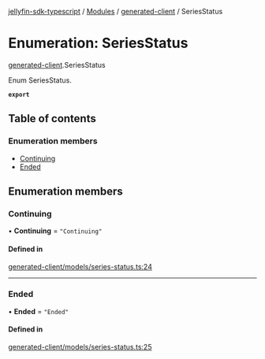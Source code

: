 [jellyfin-sdk-typescript](../README.md) / [Modules](../modules.md) / [generated-client](../modules/generated_client.md) / SeriesStatus

# Enumeration: SeriesStatus

[generated-client](../modules/generated_client.md).SeriesStatus

Enum SeriesStatus.

**`export`**

## Table of contents

### Enumeration members

- [Continuing](generated_client.SeriesStatus.md#continuing)
- [Ended](generated_client.SeriesStatus.md#ended)

## Enumeration members

### Continuing

• **Continuing** = `"Continuing"`

#### Defined in

[generated-client/models/series-status.ts:24](https://github.com/thornbill/jellyfin-sdk-typescript/blob/e430881/src/generated-client/models/series-status.ts#L24)

___

### Ended

• **Ended** = `"Ended"`

#### Defined in

[generated-client/models/series-status.ts:25](https://github.com/thornbill/jellyfin-sdk-typescript/blob/e430881/src/generated-client/models/series-status.ts#L25)
